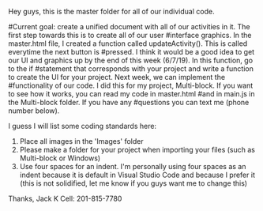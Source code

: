 Hey guys, this is the master folder for all of our individual code. 

#Current goal: create a unified document with all of our activities in it. The first step towards this is to create all of our user #interface graphics. In the master.html file, I created a function called updateActivity(). This is called everytime the next button is #pressed. I think it would be a good idea to get our UI and graphics up by the end of this week (6/7/19). In this function, go to the if #statement that corresponds with your project and write a function to create the UI for your project. Next week, we can implement the #functionality of our code. I did this for my project, Multi-block. If you want to see how it works, you can read my code in master.html #and in main.js in the Multi-block folder. If you have any #questions you can text me (phone number below).

I guess I will list some coding standards here:
1. Place all images in the 'Images' folder
2. Please make a folder for your project when importing your files (such as Multi-block or Windows)
3. Use four spaces for an indent. I'm personally using four spaces as an indent because it is default in Visual Studio Code and because I prefer it (this is not solidified, let me know if you guys want me to change this)

Thanks,
Jack K
Cell: 201-815-7780
